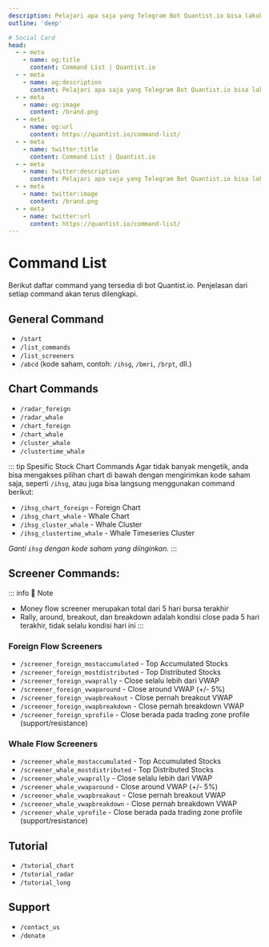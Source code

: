 ```yaml
---
description: Pelajari apa saja yang Telegram Bot Quantist.io bisa lakukan dengan command list yang tersedia.
outline: 'deep'

# Social Card
head:
  - - meta
    - name: og:title
      content: Command List | Quantist.io
  - - meta
    - name: og:description
      content: Pelajari apa saja yang Telegram Bot Quantist.io bisa lakukan dengan command list yang tersedia.
  - - meta
    - name: og:image
      content: /brand.png
  - - meta
    - name: og:url
      content: https://quantist.io/command-list/
  - - meta
    - name: twitter:title
      content: Command List | Quantist.io
  - - meta
    - name: twitter:description
      content: Pelajari apa saja yang Telegram Bot Quantist.io bisa lakukan dengan command list yang tersedia.
  - - meta
    - name: twitter:image
      content: /brand.png
  - - meta
    - name: twitter:url
      content: https://quantist.io/command-list/
---
```


# Command List

Berikut daftar command yang tersedia di bot Quantist.io. Penjelasan dari setiap command akan terus dilengkapi.

## General Command
- `/start`
- `/list_commands`
- `/list_screeners`
- `/abcd` (kode saham, contoh: `/ihsg`, `/bmri`, `/brpt`, dll.)

## Chart Commands
- `/radar_foreign`
- `/radar_whale`
- `/chart_foreign`
- `/chart_whale`
- `/cluster_whale`
- `/clustertime_whale`

::: tip Spesific Stock Chart Commands
Agar tidak banyak mengetik, anda bisa mengakses pilihan chart di bawah dengan mengirimkan kode saham saja, seperti `/ihsg`, atau juga bisa langsung menggunakan command berikut:
- `/ihsg_chart_foreign` - Foreign Chart
- `/ihsg_chart_whale` - Whale Chart
- `/ihsg_cluster_whale` - Whale Cluster
- `/ihsg_clustertime_whale` - Whale Timeseries Cluster

*Ganti `ihsg` dengan kode saham yang diinginkan.*
:::

## Screener Commands:

::: info 📝 Note
- Money flow screener merupakan total dari 5 hari bursa terakhir
- Rally, around, breakout, dan breakdown adalah kondisi close pada 5 hari terakhir, tidak selalu kondisi hari ini
:::

### Foreign Flow Screeners
- `/screener_foreign_mostaccumulated` - Top Accumulated Stocks
- `/screener_foreign_mostdistributed` - Top Distributed Stocks
- `/screener_foreign_vwaprally` - Close selalu lebih dari VWAP
- `/screener_foreign_vwaparound` - Close around VWAP (+/- 5%)
- `/screener_foreign_vwapbreakout` - Close pernah breakout VWAP
- `/screener_foreign_vwapbreakdown` - Close pernah breakdown VWAP
- `/screener_foreign_vprofile` - Close berada pada trading zone profile (support/resistance)

### Whale Flow Screeners
- `/screener_whale_mostaccumulated` - Top Accumulated Stocks
- `/screener_whale_mostdistributed` - Top Distributed Stocks
- `/screener_whale_vwaprally` - Close selalu lebih dari  VWAP
- `/screener_whale_vwaparound` - Close around VWAP (+/- 5%)
- `/screener_whale_vwapbreakout` - Close pernah breakout VWAP
- `/screener_whale_vwapbreakdown` - Close pernah breakdown VWAP
- `/screener_whale_vprofile` - Close berada pada trading zone profile (support/resistance)

## Tutorial
- `/tutorial_chart`
- `/tutorial_radar`
- `/tutorial_long`

## Support
- `/contact_us`
- `/donate`